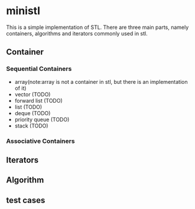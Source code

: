 # ministl
This is a simple implementation of STL. There are three main parts, namely containers, algorithms and iterators commonly used in stl.  

## Container
### Sequential Containers
- array(note:array is not a container in stl, but there is an implementation of it)
- vector            (TODO)
- forward list      (TODO)
- list              (TODO)
- deque             (TODO)
- priority queue    (TODO)
- stack             (TODO)

### Associative Containers

## Iterators


## Algorithm

## test cases